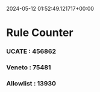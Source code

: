2024-05-12 01:52:49.121717+00:00
# Rule Counter 
 ### UCATE : 456862

 ### Veneto : 75481

 ### Allowlist : 13930